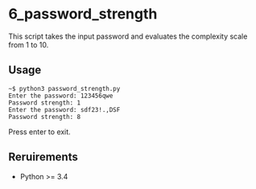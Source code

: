 6_password_strength
===================

This script takes the input password and evaluates the complexity scale from 1 to 10.

Usage
-----

```
~$ python3 password_strength.py 
Enter the password: 123456qwe
Password strength: 1
Enter the password: sdf23!.,DSF
Password strength: 8
```
Press enter to exit.

Reruirements
------------

- Python >= 3.4
